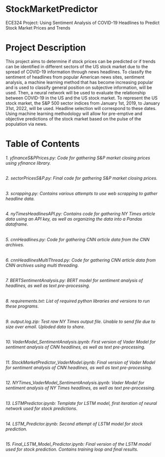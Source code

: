 # StockMarketPredictor
ECE324 Project: Using Sentiment Analysis of COVID-19 Headlines to Predict Stock Market Prices and Trends

# Project Description

  This project aims to determine if stock prices can be predicted or if trends can be identified in different sectors of the US stock market due to the spread of COVID-19 information through news headlines. To classify the sentiment of headlines from popular American news sites, sentiment analysis, a machine learning method that has become increasing popular and is used to classify general position on subjective information, will be used. Then, a neural network will be used to evaluate the relationship between COVID-19 in the US and the US stock market. To represent the US stock market, the S&P 500 sector indices from January 1st, 2019, to January 31st, 2022, will be used. Headline selection will correspond to these dates. Using machine learning methodology will allow for pre-emptive and objective predictions of the stock market based on the pulse of the population via news. 

# Table of Contents

###### 1. yfinanceS&PPrices.py: Code for gathering S&P market closing prices using yfinance library.
###### 2. sectorPricesS&P.py: Final code for gathering S&P market closing prices.
###### 3. scrapping.py: Contains various attempts to use web scrapping to gather headline data.
###### 4. nyTimesHeadlinesAPI.py: Contains code for gathering NY Times article data using an API key, as well as organizing the data into a Pandas dataframe.
###### 5. cnnHeadlines.py: Code for gathering CNN article data from the CNN archives.
###### 6. cnnHeadlinesMultiThread.py: Code for gathering CNN article data from CNN archives using multi threading. 
###### 7. BERTSentimentAnalysis.py: BERT model for sentiment analysis of headlines, as well as text pre-processing. 
###### 8. requirements.txt: List of required python libraries and versions to run these programs. 
###### 9. output.log.zip: Test raw NY Times output file. Unable to send file due to size over email. Uploded data to share. 
###### 10. VaderModel_SentimentAnalysis.ipynb: First version of Vader Model for sentiment analysis of CNN headlines, as well as text pre-processing.
###### 11. StockMarketPredictor_VaderModel.ipynb: Final version of Vader Model for sentiment analysis of CNN headlines, as well as text pre-processing.
###### 12. NYTimes_VaderModel_SentimentAnalysis.ipynb: Vader Model for sentiment analysis of NY Times headlines, as well as text pre-processing.
###### 13. LSTMPredictor.ipynb: Template for LSTM model, first iteration of neural network used for stock predictions.
###### 14. LSTM_Predictor.ipynb: Second attempt of LSTM model for stock prediction. 
###### 15. Final_LSTM_Model_Predictor.ipynb: Final version of the LSTM model used for stock prediction. Contains training loop and final results. 
